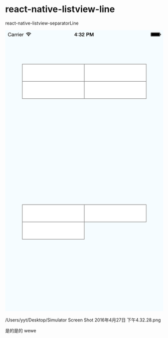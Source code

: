 # react-native-listview-line
react-native-listview-separatorLine

![Alt text](./RNflexbox.png)

/Users/yyt/Desktop/Simulator Screen Shot 2016年4月27日 下午4.32.28.png


是的是的
wewe